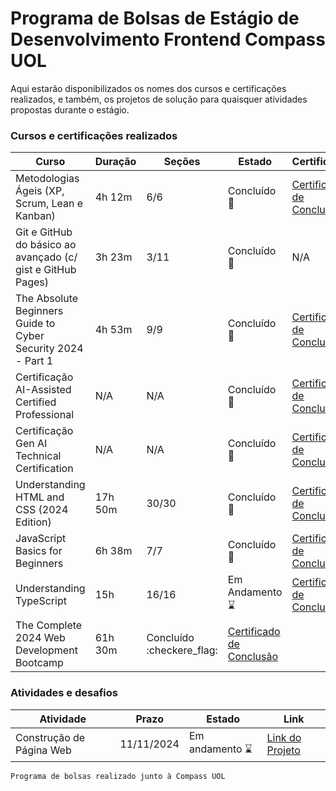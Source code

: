 # Programa de Bolsas de Estágio de Desenvolvimento Frontend Compass UOL

Aqui estarão disponibilizados os nomes dos cursos e certificações realizados, e também, os projetos de solução para quaisquer atividades propostas durante o estágio.

### Cursos e certificações realizados

 Curso | Duração | Seções | Estado | Certificado 
-------|---------|--------|--------|-------------
Metodologias Ágeis (XP, Scrum, Lean e Kanban) | 4h 12m | 6/6 | Concluído :checkered_flag: | [Certificado de Conclusão](https://compassuol.udemy.com/certificate/UC-05f94aa4-8696-472a-ab6c-5bbe76069f84/ "Link para o certificado de conclusão")
Git e GitHub do básico ao avançado (c/ gist e GitHub Pages) | 3h 23m | 3/11 | Concluído :checkered_flag: | N/A
The Absolute Beginners Guide to Cyber Security 2024 - Part 1 | 4h 53m | 9/9 | Concluído :checkered_flag: | [Certificado de Conclusão](https://compassuol.udemy.com/certificate/UC-eb1a950a-c738-43fd-a835-27a4cd2ed6d4/ "Link para o certificado de conclusão") 
Certificação AI-Assisted Certified Professional | N/A | N/A | Concluído :checkered_flag: | [Certificado de Conclusão](https://www.linkedin.com/feed/update/urn:li:activity:7259291633022619648/ "Link para o certificado de conclusão")
Certificação Gen AI Technical Certification | N/A | N/A | Concluído :checkered_flag: | [Certificado de Conclusão](https://www.linkedin.com/feed/update/urn:li:activity:7259290463608709120/ "Link para o certificado de conclusão")
Understanding HTML and CSS (2024 Edition) | 17h 50m | 30/30 | Concluído :checkered_flag: | [Certificado de Conclusão](https://compassuol.udemy.com/certificate/UC-2cb2fd79-fab4-4227-a833-d87c00428307/ "Link para o certificado de conclusão")
JavaScript Basics for Beginners | 6h 38m | 7/7 | Concluído :checkered_flag: | [Certificado de Conclusão](https://compassuol.udemy.com/certificate/UC-8ef26bde-76f0-4fc4-bb1b-c75e753a798c/ "Link para o certificado de conclusão")
Understanding TypeScript | 15h | 16/16 | Em Andamento :hourglass: | [Certificado de Conclusão]([#](https://compassuol.udemy.com/certificate/UC-55612b69-863c-499c-81ef-7cca884b9a1c/) "Link para o certificado de conclusão")
The Complete 2024 Web Development Bootcamp | 61h 30m| Concluído :checkere_flag: | [Certificado de Conclusão](https://compassuol.udemy.com/certificate/UC-28752f7f-80ca-44d9-8cd5-b404294b7f8d/ "Link para o certificado de conclusão")

### Atividades e desafios
 Atividade | Prazo | Estado | Link
-----------|-------|--------|------ 
Construção de Página Web | 11/11/2024 | Em andamento :hourglass: | [Link do Projeto](https://github.com/joaov-sha/Estagio-Compass-UOL/tree/main/desafios/desafio02 "Link para os arquivos do projeto")

 ```Programa de bolsas realizado junto à Compass UOL```
